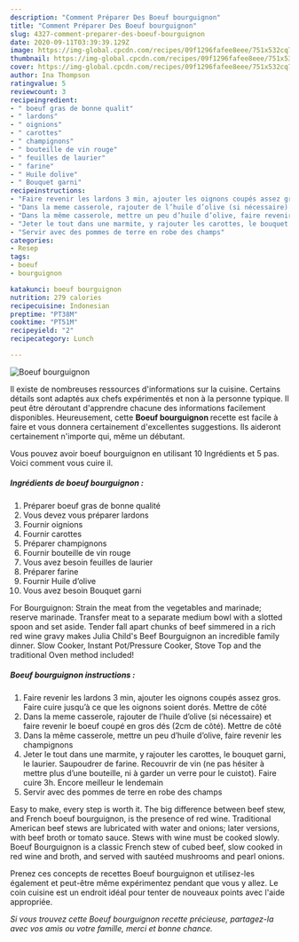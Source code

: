 ```yaml
---
description: "Comment Préparer Des Boeuf bourguignon"
title: "Comment Préparer Des Boeuf bourguignon"
slug: 4327-comment-preparer-des-boeuf-bourguignon
date: 2020-09-11T03:39:39.129Z
image: https://img-global.cpcdn.com/recipes/09f1296fafee8eee/751x532cq70/boeuf-bourguignon-photo-principale-de-la-recette.jpg
thumbnail: https://img-global.cpcdn.com/recipes/09f1296fafee8eee/751x532cq70/boeuf-bourguignon-photo-principale-de-la-recette.jpg
cover: https://img-global.cpcdn.com/recipes/09f1296fafee8eee/751x532cq70/boeuf-bourguignon-photo-principale-de-la-recette.jpg
author: Ina Thompson
ratingvalue: 5
reviewcount: 3
recipeingredient:
- " boeuf gras de bonne qualit"
- " lardons"
- " oignions"
- " carottes"
- " champignons"
- " bouteille de vin rouge"
- " feuilles de laurier"
- " farine"
- " Huile dolive"
- " Bouquet garni"
recipeinstructions:
- "Faire revenir les lardons 3 min, ajouter les oignons coupés assez gros. Faire cuire jusqu’à ce que les oignons soient dorés. Mettre de côté"
- "Dans la meme casserole, rajouter de l’huile d’olive (si nécessaire) et faire revenir le boeuf coupé en gros dés (2cm de côté). Mettre de côté"
- "Dans la même casserole, mettre un peu d’huile d’olive, faire revenir les champignons"
- "Jeter le tout dans une marmite, y rajouter les carottes, le bouquet garni, le laurier. Saupoudrer de farine. Recouvrir de vin (ne pas hésiter à mettre plus d’une bouteille, ni à garder un verre pour le cuistot). Faire cuire 3h. Encore meilleur le lendemain"
- "Servir avec des pommes de terre en robe des champs"
categories:
- Resep
tags:
- boeuf
- bourguignon

katakunci: boeuf bourguignon 
nutrition: 279 calories
recipecuisine: Indonesian
preptime: "PT38M"
cooktime: "PT51M"
recipeyield: "2"
recipecategory: Lunch

---
```



![Boeuf bourguignon](https://img-global.cpcdn.com/recipes/09f1296fafee8eee/751x532cq70/boeuf-bourguignon-photo-principale-de-la-recette.jpg)

Il existe de nombreuses ressources d'informations sur la cuisine. Certains détails sont adaptés aux chefs expérimentés et non à la personne typique. Il peut être déroutant d'apprendre chacune des informations facilement disponibles. Heureusement, cette <strong> Boeuf bourguignon </strong> recette est facile à faire et vous donnera certainement d'excellentes suggestions. Ils aideront certainement n'importe qui, même un débutant.

<!--inarticleads1-->

Vous pouvez avoir boeuf bourguignon en utilisant 10 Ingrédients et 5 pas. Voici comment vous cuire il.

##### Ingrédients de boeuf bourguignon :

1. Préparer  boeuf gras de bonne qualité
1. Vous devez vous préparer  lardons
1. Fournir  oignions
1. Fournir  carottes
1. Préparer  champignons
1. Fournir  bouteille de vin rouge
1. Vous avez besoin  feuilles de laurier
1. Préparer  farine
1. Fournir  Huile d’olive
1. Vous avez besoin  Bouquet garni


For Bourguignon: Strain the meat from the vegetables and marinade; reserve marinade. Transfer meat to a separate medium bowl with a slotted spoon and set aside. Tender fall apart chunks of beef simmered in a rich red wine gravy makes Julia Child&#39;s Beef Bourguignon an incredible family dinner. Slow Cooker, Instant Pot/Pressure Cooker, Stove Top and the traditional Oven method included! 

<!--inarticleads2-->

##### Boeuf bourguignon instructions :

1. Faire revenir les lardons 3 min, ajouter les oignons coupés assez gros. Faire cuire jusqu’à ce que les oignons soient dorés. Mettre de côté
1. Dans la meme casserole, rajouter de l’huile d’olive (si nécessaire) et faire revenir le boeuf coupé en gros dés (2cm de côté). Mettre de côté
1. Dans la même casserole, mettre un peu d’huile d’olive, faire revenir les champignons
1. Jeter le tout dans une marmite, y rajouter les carottes, le bouquet garni, le laurier. Saupoudrer de farine. Recouvrir de vin (ne pas hésiter à mettre plus d’une bouteille, ni à garder un verre pour le cuistot). Faire cuire 3h. Encore meilleur le lendemain
1. Servir avec des pommes de terre en robe des champs


Easy to make, every step is worth it. The big difference between beef stew, and French boeuf bourguignon, is the presence of red wine. Traditional American beef stews are lubricated with water and onions; later versions, with beef broth or tomato sauce. Stews with wine must be cooked slowly. Boeuf Bourguignon is a classic French stew of cubed beef, slow cooked in red wine and broth, and served with sautéed mushrooms and pearl onions. 

<!--inarticleads1-->

<p>
Prenez ces concepts de recettes Boeuf bourguignon et utilisez-les également et peut-être même expérimentez pendant que vous y allez. Le coin cuisine est un endroit idéal pour tenter de nouveaux points avec l'aide appropriée.
</p>

<p>
<i>Si vous trouvez cette Boeuf bourguignon recette précieuse, partagez-la avec vos amis ou votre famille, merci et bonne chance.</i>
</p>
